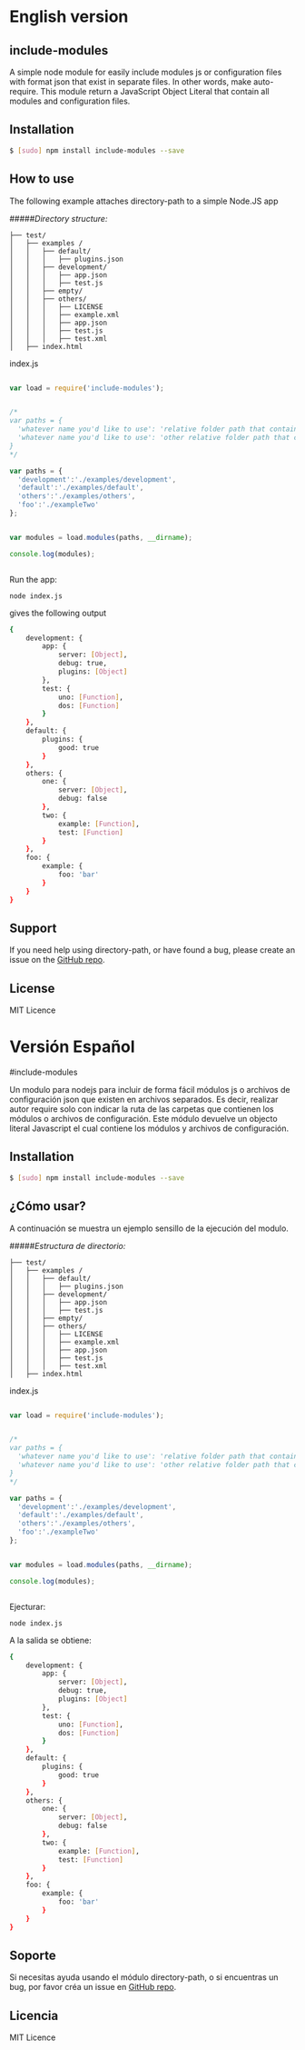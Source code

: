 
English version
============

## include-modules


A simple node module for easily  include modules js or configuration files with format json that exist in separate files. In other words, make auto-require.
This module return a JavaScript Object Literal that contain all modules and configuration files.

## Installation
```bash
$ [sudo] npm install include-modules --save
```
## How to use

The following example attaches directory-path to a simple  Node.JS app

#####_Directory structure:_
```
├── test/
│   ├── examples /
│   │   ├── default/
│   │   │   ├── plugins.json
│   │   ├── development/
│   │   │   ├── app.json
│   │   │   ├── test.js
│   │   ├── empty/
│   │   ├── others/
│   │   │   ├── LICENSE
│   │   │   ├── example.xml
│   │   │   ├── app.json
│   │   │   ├── test.js
│   │   │   ├── test.xml
│   ├── index.html
```
index.js
```js

var load = require('include-modules');


/*
var paths = {
  'whatever name you'd like to use': 'relative folder path that contain the configuration files or modules',
  'whatever name you'd like to use': 'other relative folder path that contain the configuration files or modules'
}
*/

var paths = { 
  'development':'./examples/development',
  'default':'./examples/default',
  'others':'./examples/others',
  'foo':'./exampleTwo'
};


var modules = load.modules(paths, __dirname);

console.log(modules);



```
Run the app:
```
node index.js
```
gives the following output
```bash
{
    development: {
        app: {
            server: [Object],
            debug: true,
            plugins: [Object]
        },
        test: {
            uno: [Function],
            dos: [Function]
        }
    },
    default: {
        plugins: {
            good: true
        }
    },
    others: {
        one: {
            server: [Object],
            debug: false
        },
        two: {
            example: [Function],
            test: [Function]
        }
    },
    foo: {
        example: {
            foo: 'bar'
        }
    }
}


```

## Support

If you need help using directory-path, or have found a bug, please create an issue on the
<a href="https://github.com/davidenq/directory-path/issues" target="_blank">GitHub repo</a>.

## License

MIT Licence


Versión Español
=============

#include-modules

Un modulo para nodejs para incluir de forma fácil módulos js o archivos de configuración json que existen en archivos separados. Es decir, realizar autor require solo con indicar la ruta de las carpetas que contienen los módulos o archivos de configuración.
Este módulo devuelve un objecto literal Javascript el cual contiene los módulos y archivos de configuración.


## Installation
```bash
$ [sudo] npm install include-modules --save
```
## ¿Cómo usar?

A continuación se muestra un ejemplo sensillo de la ejecución del modulo.

#####_Estructura de directorio:_
```
├── test/
│   ├── examples /
│   │   ├── default/
│   │   │   ├── plugins.json
│   │   ├── development/
│   │   │   ├── app.json
│   │   │   ├── test.js
│   │   ├── empty/
│   │   ├── others/
│   │   │   ├── LICENSE
│   │   │   ├── example.xml
│   │   │   ├── app.json
│   │   │   ├── test.js
│   │   │   ├── test.xml
│   ├── index.html
```
index.js
```js

var load = require('include-modules');


/*
var paths = {
  'whatever name you'd like to use': 'relative folder path that contain the configuration files or modules',
  'whatever name you'd like to use': 'other relative folder path that contain the configuration files or modules'
}
*/

var paths = { 
  'development':'./examples/development',
  'default':'./examples/default',
  'others':'./examples/others',
  'foo':'./exampleTwo'
};


var modules = load.modules(paths, __dirname);

console.log(modules);



```
Ejecturar:
```
node index.js
```
A la salida se obtiene:
```bash
{
    development: {
        app: {
            server: [Object],
            debug: true,
            plugins: [Object]
        },
        test: {
            uno: [Function],
            dos: [Function]
        }
    },
    default: {
        plugins: {
            good: true
        }
    },
    others: {
        one: {
            server: [Object],
            debug: false
        },
        two: {
            example: [Function],
            test: [Function]
        }
    },
    foo: {
        example: {
            foo: 'bar'
        }
    }
}


```

## Soporte

Si necesitas ayuda usando el módulo directory-path, o si encuentras un bug, por favor créa un issue en <a href="https://github.com/davidenq/directory-path/issues" target="_blank">GitHub repo</a>.

## Licencia

MIT Licence

